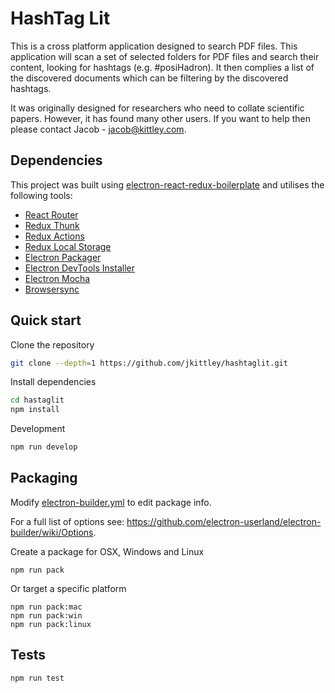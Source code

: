 # HashTag Lit
This is a cross platform application designed to search PDF files. This application will scan a set of selected folders for PDF files and search their content, looking for hashtags (e.g. \#posiHadron). It then complies a list of the discovered documents which can be filtering by the discovered hashtags.

It was originally designed for researchers who need to collate scientific papers. However, it has found many other users. If you want to help then please contact Jacob - jacob@kittley.com.

## Dependencies
This project was built using [electron-react-redux-boilerplate](https://github.com/jschr/electron-react-redux-boilerplate) and utilises the following tools:

* [React Router](https://reacttraining.com/react-router/)
* [Redux Thunk](https://github.com/gaearon/redux-thunk/)
* [Redux Actions](https://github.com/acdlite/redux-actions/)
* [Redux Local Storage](https://github.com/elgerlambert/redux-localstorage/)
* [Electron Packager](https://github.com/electron-userland/electron-packager)
* [Electron DevTools Installer](https://github.com/MarshallOfSound/electron-devtools-installer)
* [Electron Mocha](https://github.com/jprichardson/electron-mocha)
* [Browsersync](https://browsersync.io/)

## Quick start

Clone the repository
```bash
git clone --depth=1 https://github.com/jkittley/hashtaglit.git
```

Install dependencies
```bash
cd hastaglit
npm install
```

Development
```bash
npm run develop
```

## Packaging

Modify [electron-builder.yml](./electron-builder.yml) to edit package info.

For a full list of options see: https://github.com/electron-userland/electron-builder/wiki/Options.

Create a package for OSX, Windows and Linux
```
npm run pack
```

Or target a specific platform
```
npm run pack:mac
npm run pack:win
npm run pack:linux
```

## Tests

```
npm run test
```
